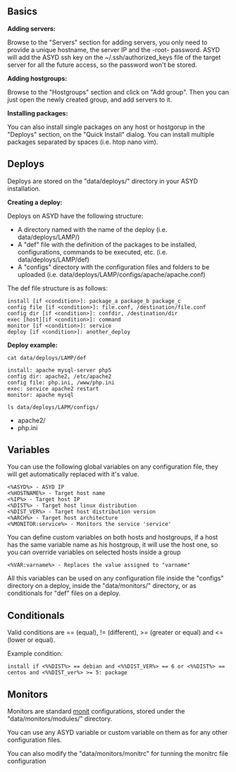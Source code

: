Basics
------

**Adding servers:**

Browse to the "Servers" section for adding servers, you only need to provide a
unique hostname, the server IP and the -root- password.
ASYD will add the ASYD ssh key on the ~/.ssh/authorized_keys file of the target server
for all the future access, so the password won't be stored.

**Adding hostgroups:**

Browse to the "Hostgroups" section and click on "Add group". Then you can just
open the newly created group, and add servers to it.

**Installing packages:**

You can also install single packages on any host or hostgorup in the "Deploys" section,
on the "Quick Install" dialog. You can install multiple packages separated by spaces
(i.e. htop nano vim).

Deploys
-------

Deploys are stored on the "data/deploys/" directory in your ASYD installation.

**Creating a deploy:**

Deploys on ASYD have the following structure:

* A directory named with the name of the deploy (i.e. data/deploys/LAMP/)
* A "def" file with the definition of the packages to be installed,
  configurations, commands to be executed, etc. (i.e. data/deploys/LAMP/def)
* A "configs" directory with the configuration files and folders to be uploaded
  (i.e. data/deploys/LAMP/configs/apache/apache.conf)

The def file structure is as follows:

    install [if <condition>]: package_a package_b package_c
    config file [if <condition>]: file.conf, /destination/file.conf
    config dir [if <condition>]: confdir, /destination/dir
    exec [host][if <condition>]: command
    monitor [if <condition>]: service
    deploy [if <condition>]: another_deploy

**Deploy example:**

`cat data/deploys/LAMP/def`

    install: apache mysql-server php5
    config dir: apache2, /etc/apache2
    config file: php.ini, /www/php.ini
    exec: service apache2 restart
    monitor: apache mysql

`ls data/deploys/LAPM/configs/`

- apache2/
- php.ini


Variables
---------

You can use the following global variables on any configuration file, they will
get automatically replaced with it's value.

    <%ASYD%> - ASYD IP
    <%HOSTNAME%> - Target host name
    <%IP%> - Target host IP
    <%DIST%> - Target host linux distribution
    <%DIST_VER%> - Target host distribution version
    <%ARCH%> - Target host architecture
    <%MONITOR:service%> - Monitors the service 'service'

You can define custom variables on both hosts and hostgroups, if a host has the
same variable name as his hostgroup, it will use the host one, so you can override
variables on selected hosts inside a group

    <%VAR:varname%> - Replaces the value assigned to "varname"

All this variables can be used on any configuration file inside the "configs"
directory on a deploy, inside the "data/monitors/" directory, or as conditionals
for "def" files on a deploy.

Conditionals
------------

Valid conditions are == (equal), != (different), >= (greater or equal) and <= (lower or equal).

Example condition:

`install if <%%DIST%> == debian and <%%DIST_VER%> == 6 or <%%DIST%> == centos and <%%DIST_ver%> >= 5: package`

Monitors
--------

Monitors are standard [monit](http://mmonit.com/monit/) configurations, stored under the "data/monitors/modules/" directory.

You can use any ASYD variable or custom variable on them as for any other configuration files.

You can also modify the "data/monitors/monitrc" for tunning the monitrc file configuration
